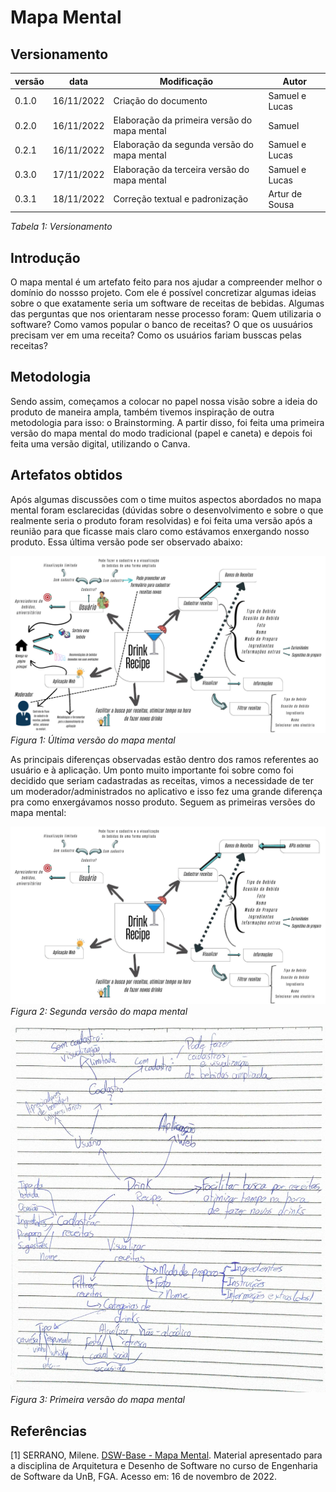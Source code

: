 # Mapa Mental

## Versionamento


versão | data | Modificação | Autor
-------|------|-------------|------
0.1.0 | 16/11/2022 | Criação do documento | Samuel e Lucas
0.2.0 | 16/11/2022 | Elaboração da primeira versão do mapa mental | Samuel
0.2.1 | 16/11/2022 | Elaboração da segunda versão do mapa mental | Samuel e Lucas
0.3.0 | 17/11/2022 | Elaboração da terceira versão do mapa mental | Samuel e Lucas
0.3.1 | 18/11/2022 | Correção textual e padronização | Artur de Sousa


*Tabela 1: Versionamento*

## Introdução

O mapa mental é um artefato feito para nos ajudar a compreender melhor o domínio do nossso projeto. Com ele é possível concretizar algumas ideias sobre o que exatamente seria um software de receitas de bebidas. Algumas das perguntas que nos orientaram nesse processo foram: Quem utilizaria o software? Como vamos popular o banco de receitas? O que os uusuários precisam ver em uma receita? Como os usuários fariam busscas pelas receitas?

## Metodologia

Sendo assim, começamos a colocar no papel nossa visão sobre a ideia do produto de maneira ampla, também tivemos inspiração de outra metodologia para isso: o Brainstorming. A partir disso, foi feita uma primeira versão do mapa mental do modo tradicional (papel e caneta) e depois foi feita uma versão digital, utilizando o Canva. 

## Artefatos obtidos

Após algumas discussões com o time muitos aspectos abordados no mapa mental foram esclarecidas (dúvidas sobre o desenvolvimento e sobre o que realmente seria o produto foram resolvidas) e foi feita uma versão após a reunião para que ficasse mais claro como estávamos enxergando nosso produto. Essa última versão pode ser observado abaixo: 

![Mapa Mental](./assets/MapaMental/mapa_mental_v02.png)
*Figura 1: Última versão do mapa mental*

As principais diferenças observadas estão dentro dos ramos referentes ao usuário e à aplicação. Um ponto muito importante foi sobre como foi decidido que seriam cadastradas as receitas, vimos a necessidade de ter um moderador/administrados no aplicativo e isso fez uma grande diferença pra como enxergávamos nosso produto. Seguem as primeiras versões do mapa mental:

![Segunda versão do Mapa Mental](./assets/MapaMental/mapa_mental_v01.jpg)
*Figura 2: Segunda versão do mapa mental*

![Primeira versão do Mapa Mental](./assets/MapaMental/mapa_mental_v00.jpeg)
*Figura 3: Primeira versão do mapa mental*

## Referências

[1] SERRANO, Milene. [DSW-Base - Mapa Mental](https://unbbr-my.sharepoint.com/personal/mileneserrano_unb_br/_layouts/15/stream.aspx?id=%2Fpersonal%2Fmileneserrano_unb_br%2FDocuments%2FArqDSW%20-%20VídeosOriginais%2F02e%20-%20VideoAula%20-%20DSW-Base%20-%20MapaMental%2Emp4&ga=1). Material apresentado para a disciplina de Arquitetura e Desenho de Software no curso de Engenharia de Software da UnB, FGA. Acesso em: 16 de novembro de 2022.